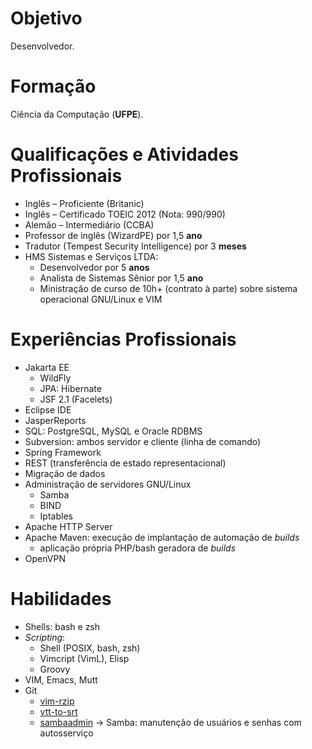 # Objetivo

Desenvolvedor.

# Formação

Ciência da Computação (**UFPE**).

# Qualificações e Atividades Profissionais

- Inglês – Proficiente (Britanic)
- Inglês – Certificado TOEIC 2012 (Nota: 990/990)
- Alemão – Intermediário (CCBA)
- Professor de inglês (WizardPE) por 1,5 **ano**
- Tradutor (Tempest Security Intelligence) por 3 **meses**
- HMS Sistemas e Serviços LTDA:
  - Desenvolvedor por 5 **anos**
  - Analista de Sistemas Sênior por 1,5 **ano**
  - Ministração de curso de 10h+ (contrato à parte) sobre sistema operacional
    GNU/Linux e VIM

# Experiências Profissionais

- Jakarta EE
  - WildFly
  - JPA: Hibernate
  - JSF 2.1 (Facelets)
- Eclipse IDE
- JasperReports
- SQL: PostgreSQL, MySQL e Oracle RDBMS
- Subversion: ambos servidor e cliente (linha de comando)
- Spring Framework
- REST (transferência de estado representacional)
- Migração de dados
- Administração de servidores GNU/Linux
  - Samba
  - BIND
  - Iptables
- Apache HTTP Server
- Apache Maven: execução de implantação de automação de *builds*
  - aplicação própria PHP/bash geradora de *builds*
- OpenVPN

# Habilidades

- Shells: bash e zsh
- *Scripting*:
  - Shell (POSIX, bash, zsh)
  - Vimcript (VimL), Elisp
  - Groovy
- VIM, Emacs, Mutt
- Git
  - [vim-rzip](https://github.com/lbrayner/vim-rzip)
  - [vtt-to-srt](https://github.com/lbrayner/vtt-to-srt)
  - [sambaadmin](https://github.com/lbrayner/sambaadmin) → Samba: manutenção
      de usuários e senhas com autosserviço
